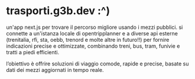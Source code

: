 # trasporti.g3b.dev :^)

un'app next.js per trovare il percorso migliore usando i mezzi pubblici. si connette a un'istanza locale di opentripplanner e a diverse api esterne (trenitalia, rfi, sta, oebb, trenord e molte altre in futuro!!) per fornire indicazioni precise e ottimizzate, combinando treni, bus, tram, funivie e tratti a piedi efficienti.

l’obiettivo è offrire soluzioni di viaggio comode, rapide e precise, basate su dati dei mezzi aggiornati in tempo reale.
